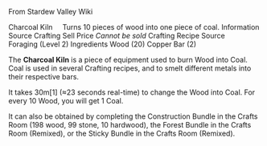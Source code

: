 From Stardew Valley Wiki

Charcoal Kiln     Turns 10 pieces of wood into one piece of coal. Information Source Crafting Sell Price *Cannot be sold* Crafting Recipe Source Foraging (Level 2) Ingredients Wood (20) Copper Bar (2)

The **Charcoal Kiln** is a piece of equipment used to burn Wood into Coal. Coal is used in several Crafting recipes, and to smelt different metals into their respective bars.

It takes 30m\[1] (≈23 seconds real-time) to change the Wood into Coal. For every 10 Wood, you will get 1 Coal.

It can also be obtained by completing the Construction Bundle in the Crafts Room (198 wood, 99 stone, 10 hardwood), the Forest Bundle in the Crafts Room (Remixed), or the Sticky Bundle in the Crafts Room (Remixed).